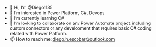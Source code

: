 - 👋 Hi, I’m @Diego1135
- 👀 I’m interested in Power Platform, C#, Devops
- 🌱 I’m currently learning C#
- 💞️ I’m looking to collaborate on any Power Automate project, including custom connectors or any development that requires basic C# coding related with Power Platform.
- 📫 How to reach me: diego.h.escobar@outlook.com

<!---
Diego1135/Diego1135 is a ✨ special ✨ repository because its `README.md` (this file) appears on your GitHub profile.
You can click the Preview link to take a look at your changes.
--->
